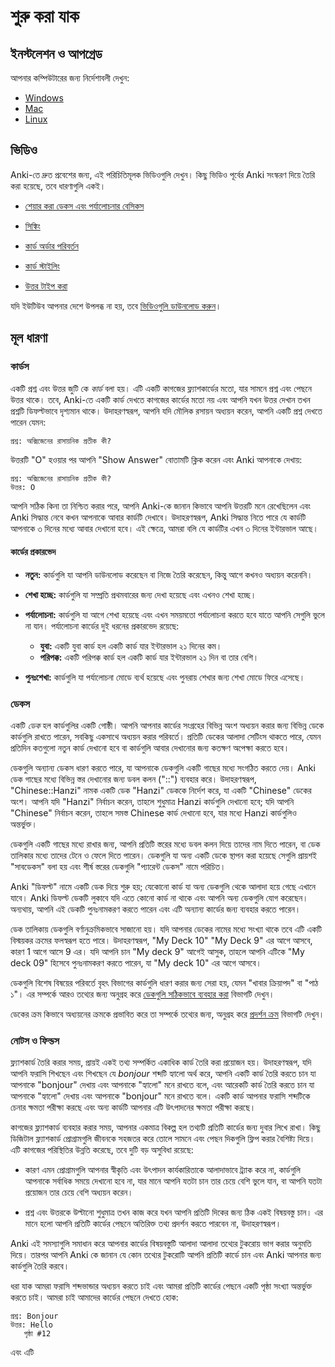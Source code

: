 # শুরু করা যাক

<!-- toc -->

## ইনস্টলেশন ও আপগ্রেড

আপনার কম্পিউটারের জন্য নির্দেশাবলী দেখুন:

- [Windows](./platform/windows/installing.md)
- [Mac](./platform/mac/installing.md)
- [Linux](./platform/linux/installing.md)

## ভিডিও

Anki-তে দ্রুত প্রবেশের জন্য, এই পরিচিতিমূলক ভিডিওগুলি দেখুন। কিছু ভিডিও পূর্বের Anki সংস্করণ দিয়ে তৈরি করা হয়েছে, তবে ধারণাগুলি একই।

- [শেয়ার করা ডেকস এবং পর্যালোচনার বেসিকস](http://www.youtube.com/watch?v=QS2G-k2hQyg&yt:cc=on)

- [সিঙ্কিং](https://www.youtube.com/watch?v=YkiM4DPzSVc&list=PLGgmaKOIHykFoomqkBJAyGiDQ2kyiuTao&yt:cc=on)

- [কার্ড অর্ডার পরিবর্তন](http://www.youtube.com/watch?v=DnbKwHEQ1mA&yt:cc=on)

- [কার্ড স্টাইলিং](http://www.youtube.com/watch?v=F1j1Zx0mXME&yt:cc=on)

- [উত্তর টাইপ করা](http://www.youtube.com/watch?v=5tYObQ3ocrw&yt:cc=on)

যদি ইউটিউব আপনার দেশে উপলব্ধ না হয়, তবে [ভিডিওগুলি ডাউনলোড করুন](https://apps.ankiweb.net/downloads/archive/screencasts/2.0/)।

## মূল ধারণা

### কার্ডস

একটি প্রশ্ন এবং উত্তর জুটি কে _কার্ড_ বলা হয়। এটি একটি কাগজের ফ্ল্যাশকার্ডের মতো, যার সামনে প্রশ্ন এবং পেছনে উত্তর থাকে। তবে, Anki-তে একটি কার্ড দেখতে কাগজের কার্ডের মতো নয় এবং আপনি যখন উত্তর দেখান তখন প্রশ্নটি ডিফল্টভাবে দৃশ্যমান থাকে। উদাহরণস্বরূপ, আপনি যদি মৌলিক রসায়ন অধ্যয়ন করেন, আপনি একটি প্রশ্ন দেখতে পারেন যেমন:

    প্রশ্ন: অক্সিজেনের রাসায়নিক প্রতীক কী?

উত্তরটি "O" হওয়ার পর আপনি "Show Answer" বোতামটি ক্লিক করেন এবং Anki আপনাকে দেখায়:

    প্রশ্ন: অক্সিজেনের রাসায়নিক প্রতীক কী?
    উত্তর: O

আপনি সঠিক কিনা তা নিশ্চিত করার পরে, আপনি Anki-কে জানান কিভাবে আপনি উত্তরটি মনে রেখেছিলেন এবং Anki সিদ্ধান্ত নেবে কখন আপনাকে আবার কার্ডটি দেখাবে। উদাহরণস্বরূপ, Anki সিদ্ধান্ত নিতে পারে যে কার্ডটি আপনাকে ৩ দিনের মধ্যে আবার দেখানো হবে। এই ক্ষেত্রে, আমরা বলি যে কার্ডটির এখন ৩ দিনের ইন্টারভাল আছে।

#### কার্ডের প্রকারভেদ

- **নতুন:** কার্ডগুলি যা আপনি ডাউনলোড করেছেন বা নিজে তৈরি করেছেন, কিন্তু আগে কখনও অধ্যয়ন করেননি।

- **শেখা হচ্ছে:** কার্ডগুলি যা সম্প্রতি প্রথমবারের জন্য দেখা হয়েছে এবং এখনও শেখা হচ্ছে।

- **পর্যালোচনা:** কার্ডগুলি যা আগে শেখা হয়েছে এবং এখন সময়মতো পর্যালোচনা করতে হবে যাতে আপনি সেগুলি ভুলে না যান। পর্যালোচনা কার্ডের দুই ধরনের প্রকারভেদ রয়েছে:
    - **যুবা:** একটি যুবা কার্ড হল একটি কার্ড যার ইন্টারভাল ২১ দিনের কম।
    - **পরিপক্ক:** একটি পরিপক্ক কার্ড হল একটি কার্ড যার ইন্টারভাল ২১ দিন বা তার বেশি।

- **পুনঃশেখা:** কার্ডগুলি যা পর্যালোচনা মোডে ব্যর্থ হয়েছে এবং পুনরায় শেখার জন্য শেখা মোডে ফিরে এসেছে।

### ডেকস

একটি _ডেক_ হল কার্ডগুলির একটি গোষ্ঠী। আপনি আপনার কার্ডের সংগ্রহের বিভিন্ন অংশ অধ্যয়ন করার জন্য বিভিন্ন ডেকে কার্ডগুলি রাখতে পারেন, সবকিছু একসাথে অধ্যয়ন করার পরিবর্তে। প্রতিটি ডেকের আলাদা সেটিংস থাকতে পারে, যেমন প্রতিদিন কতগুলো নতুন কার্ড দেখানো হবে বা কার্ডগুলি আবার দেখানোর জন্য কতক্ষণ অপেক্ষা করতে হবে।

ডেকগুলি অন্যান্য ডেকস ধারণ করতে পারে, যা আপনাকে ডেকগুলি একটি গাছের মধ্যে সংগঠিত করতে দেয়। Anki ডেক গাছের মধ্যে বিভিন্ন স্তর দেখানোর জন্য ডবল কলন ("::") ব্যবহার করে। উদাহরণস্বরূপ, "Chinese::Hanzi" নামক একটি ডেক "Hanzi" ডেককে নির্দেশ করে, যা একটি "Chinese" ডেকের অংশ। আপনি যদি "Hanzi" নির্বাচন করেন, তাহলে শুধুমাত্র Hanzi কার্ডগুলি দেখানো হবে; যদি আপনি "Chinese" নির্বাচন করেন, তাহলে সমস্ত Chinese কার্ড দেখানো হবে, যার মধ্যে Hanzi কার্ডগুলিও অন্তর্ভুক্ত।

ডেকগুলি একটি গাছের মধ্যে রাখার জন্য, আপনি প্রতিটি স্তরের মধ্যে ডবল কলন দিয়ে তাদের নাম দিতে পারেন, বা ডেক তালিকার মধ্যে তাদের টেনে ও ফেলে দিতে পারেন। ডেকগুলি যা অন্য একটি ডেকে স্থাপন করা হয়েছে সেগুলি প্রায়শই "সাবডেকস" বলা হয় এবং শীর্ষ স্তরের ডেকগুলি "প্যারেন্ট ডেকস" নামে পরিচিত।

Anki "ডিফল্ট" নামে একটি ডেক দিয়ে শুরু হয়; যেকোনো কার্ড যা অন্য ডেকগুলি থেকে আলাদা হয়ে গেছে এখানে যাবে। Anki ডিফল্ট ডেকটি লুকাবে যদি এতে কোনো কার্ড না থাকে এবং আপনি অন্য ডেকগুলি যোগ করেছেন। অন্যথায়, আপনি এই ডেকটি পুনঃনামকরণ করতে পারেন এবং এটি অন্যান্য কার্ডের জন্য ব্যবহার করতে পারেন।

ডেক তালিকায় ডেকগুলি বর্ণানুক্রমিকভাবে সাজানো হয়। যদি আপনার ডেকের নামের মধ্যে সংখ্যা থাকে তবে এটি একটি বিস্ময়কর ক্রমের ফলস্বরূপ হতে পারে। উদাহরণস্বরূপ, "My Deck 10" "My Deck 9" এর আগে আসবে, কারণ 1 আগে আসে 9 এর। যদি আপনি চান "My deck 9" আগেই আসুক, তাহলে আপনি এটিকে "My deck 09" হিসেবে পুনঃনামকরণ করতে পারেন, যা "My deck 10" এর আগে আসবে।

ডেকগুলি বিশেষ বিষয়ের পরিবর্তে বৃহৎ বিভাগের কার্ডগুলি ধারণ করার জন্য সেরা হয়, যেমন "খাবার ক্রিয়াপদ" বা "পাঠ ১"। এর সম্পর্কে আরও তথ্যের জন্য অনুগ্রহ করে [ডেকগুলি সঠিকভাবে ব্যবহার করা](editing.md#using-decks-appropriately) বিভাগটি দেখুন।

ডেকের ক্রম কিভাবে অধ্যয়নের ক্রমকে প্রভাবিত করে তা সম্পর্কে তথ্যের জন্য, অনুগ্রহ করে [প্রদর্শন ক্রম](studying.md#display-order) বিভাগটি দেখুন।

### নোটস ও ফিল্ডস

ফ্ল্যাশকার্ড তৈরি করার সময়, প্রায়ই একই তথ্য সম্পর্কিত একাধিক কার্ড তৈরি করা প্রয়োজন হয়। উদাহরণস্বরূপ, যদি আপনি ফরাসি শিখছেন এবং শিখছেন যে _bonjour_ শব্দটি হ্যালো অর্থ করে, আপনি একটি কার্ড তৈরি করতে চান যা আপনাকে "bonjour" দেখায় এবং আপনাকে "হ্যালো" মনে রাখতে বলে, এবং আরেকটি কার্ড তৈরি করতে চান যা আপনাকে "হ্যালো" দেখায় এবং আপনাকে "bonjour" মনে রাখতে বলে। একটি কার্ড আপনার ফরাসি শব্দটিকে চেনার ক্ষমতা পরীক্ষা করছে এবং অন্য কার্ডটি আপনার এটি উৎপাদনের ক্ষমতা পরীক্ষা করছে।

কাগজের ফ্ল্যাশকার্ড ব্যবহার করার সময়, আপনার একমাত্র বিকল্প হল তথ্যটি প্রতিটি কার্ডের জন্য দুবার লিখে রাখা। কিছু ডিজিটাল ফ্ল্যাশকার্ড প্রোগ্রামগুলি জীবনকে সহজতর করে তোলে সামনে এবং পেছন দিকগুলি ফ্লিপ করার বৈশিষ্ট্য দিয়ে। এটি কাগজের পরিস্থিতির উন্নতি করেছে, তবে দুটি বড় অসুবিধা রয়েছে:

- কারণ এমন প্রোগ্রামগুলি আপনার স্বীকৃতি এবং উৎপাদন কার্যকারিতাকে আলাদাভাবে ট্র্যাক করে না, কার্ডগুলি আপনাকে সর্বাধিক সময়ে দেখানো হবে না, যার মানে আপনি যতটা চান তার চেয়ে বেশি ভুলে যান, বা আপনি যতটা প্রয়োজন তার চেয়ে বেশি অধ্যয়ন করেন।

- প্রশ্ন এবং উত্তরকে উল্টানো শুধুমাত্র তখন কাজ করে যখন আপনি প্রতিটি দিকের জন্য ঠিক একই বিষয়বস্তু চান। এর মানে হলো আপনি প্রতিটি কার্ডের পেছনে অতিরিক্ত তথ্য প্রদর্শন করতে পারবেন না, উদাহরণস্বরূপ।

Anki এই সমস্যাগুলি সমাধান করে আপনার কার্ডের বিষয়বস্তুটি আলাদা আলাদা তথ্যের টুকরোয় ভাগ করার অনুমতি দিয়ে। তারপর আপনি Anki কে জানান যে কোন তথ্যের টুকরোটি আপনি প্রতিটি কার্ডে চান এবং Anki আপনার জন্য কার্ডগুলি তৈরি করবে।

ধরা যাক আমরা ফরাসি শব্দভান্ডার অধ্যয়ন করতে চাই এবং আমরা প্রতিটি কার্ডের পেছনে একটি পৃষ্ঠা সংখ্যা অন্তর্ভুক্ত করতে চাই। আমরা চাই আমাদের কার্ডের পেছনে দেখতে হোক:

    প্রশ্ন: Bonjour
    উত্তর: Hello
       পৃষ্ঠা #12

এবং এটি 
